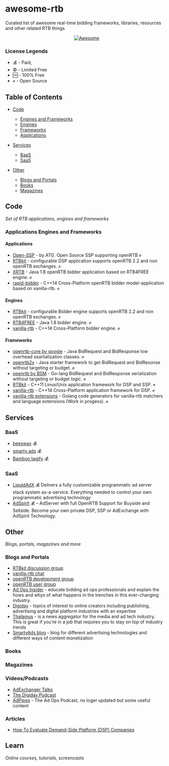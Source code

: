 # awesome-rtb
Curated list of awesome real-time bidding frameworks, libraries, resources and other related RTB things


<p align="center">
    <a href="https://github.com/sindresorhus/awesome"><img src="https://cdn.rawgit.com/sindresorhus/awesome/d7305f38d29fed78fa85652e3a63e154dd8e8829/media/badge.svg" alt="Awesome"/></a>
</a>
</p>

### License Legends

- 💰 - Paid,
- ©️ - Limited Free
- 🆓 - 100% Free
- ✊ - Open Source

## Table of Contents

- [Code](#code)
  - [Engines and Frameworks](#applications-engines-and-frameworks)
   - [Engines](#engines)
   - [Frameworks](#frameworks)
   - [Applications](#applications)
   
        
- [Services](#services)
  - [BaaS](#baas)
  - [SaaS](#saas)
- [Other](#other)
  - [Blogs and Portals](#blogs-and-portals)
  - [Books](#books)
  - [Magazines](#magazines)
  





Code
----
*Set of RTB applications, engines and frameworks*

### Applications Engines and Frameworks

#### Applications
* [Open-SSP](https://github.com/ad-tech-group/openssp) - by ATG. Open Source SSP supporting openRTB ✊
* [RTBkit](https://github.com/rtbkit) - configurable DSP application supports openRTB 2.2 and non openRTB exchanges. ✊
* [XRTB](https://github.com/benmfaul/XRTB) - Java 1.8 openRTB bidder application based on RTB4FREE engine. ✊
* [rapid-bidder](https://github.com/vanilla-rtb/rapid-bidder) - C++14 Cross-Platform openRTB bidder model-application based on vanilla-rtb. ✊

#### Engines
* [RTBkit](https://github.com/rtbkit) - configurable Bidder engine supports openRTB 2.2 and non openRTB exchanges. ✊
* [RTB4FREE](http://www.rtb4free.com/) - Java 1.8 bidder engine. ✊
* [vanilla-rtb](https://github.com/venediktov/vanilla-rtb) - C++14 Cross-Platform bidder engine. ✊


#### Frameworks
* [openrtb-core by google](https://github.com/google/openrtb) - Java BidRequest and BidResponse low overhead searlialization classes. ✊
* [openrtb2x](https://github.com/openrtb/openrtb2x) - Java starter framework to get BidRequest and BidResonse without targeting or budget. ✊
* [openrtb by BSM](https://github.com/bsm/openrtb) - Go-lang BidRequest and BidResponse serialization without targeting or budget logic. ✊
* [RTBkit](https://github.com/rtbkit) - C++11 Linux/Unix application framework for DSP and SSP. ✊
* [vanilla-rtb](https://github.com/venediktov/vanilla-rtb) - C++14 Cross-Platform application framework for DSP. ✊
* [vanilla-rtb extensions](https://github.com/vanilla-rtb/extensions) - Golang code generators for vanilla-rtb matchers and language extensions (Work in progess). ✊


Services
-------

### BaaS
* [beeswax](https://www.beeswax.com/) 💰
* [smarty ads](https://smartyads.com/) 💰
* [Bamboo tagify](http://bamboo.taggify.net/) 💰
### SaaS
* [LiquidAdX](http://www.liquidadx.com) 💰
Delivers a fully customizable programmatic ad server stack system as-a-service. Everything needed to control your own programmatic advertising technology
* [AdSpirit](http://www.adspirit.com)  💰 – AdServer with full OpenRTB Support for Buyside and Sellside. Become your own private DSP, SSP or AdExchange with AdSpirit Technology.

Other
--------
*Blogs, portals, magazines and more*

### Blogs and Portals

* [RTBkit discussion group](https://groups.google.com/a/rtbkit.org/forum/#!forum/discuss)
* [vanilla-rtb chat](https://gitter.im/vanilla-rtb/Lobby?utm_source=badge&utm_medium=badge&utm_campaign=pr-badge&utm_content=badge)
* [openRTB development group](https://groups.google.com/forum/#!forum/openrtb-dev)
* [openRTB user group](https://groups.google.com/forum/#!forum/openrtb-user)
* [Ad Ops Insider](http://www.adopsinsider.com) - educate bidding ad ops professionals and explain the hows and whys of what happens in the trenches in this ever-changing industry.
* [Digiday](http://www.digiday.com) - topics of interest to online creators including publishing, advertising and digital platform industries with an expertise
* [Thalamus](http://www.thalamus.co) - is a news aggregator for the media and ad tech industry. This is great if you’re in a job that requires you to stay on top of industry trends
* [SmartyAds blog](https://smartyads.com/blog) - blog for different advertising technologies and different ways of content monetization

### Books


### Magazines


### Videos/Podcasts
* [AdExchanger Talks](https://itunes.apple.com/in/podcast/adexchanger/id1157719963?mt=2)
* [The Digiday Podcast](https://itunes.apple.com/in/podcast/the-digiday-podcast/id962605432?mt=2)
* [AdPipes](https://itunes.apple.com/in/podcast/the-ad-ops-podcast/id1065140357?mt=2]) - The Ad Ops Podcast, no loger updated but some useful content

### Articles
* [How To Evaluate Demand-Side Platform (DSP) Companies](http://adprofs.co/how-to-evaluate-demand-side-platform-companies)

Learn
-----
*Online courses, tutorials, screencasts*


